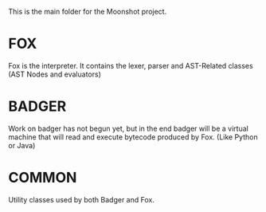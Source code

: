 This is the main folder for the Moonshot project.


# FOX

Fox is the interpreter. It contains the lexer, parser and AST-Related classes (AST Nodes and evaluators)


# BADGER

Work on badger has not begun yet, but in the end badger will be a virtual machine that will read and execute bytecode produced by Fox. (Like Python or Java)

# COMMON

Utility classes used by both Badger and Fox.
